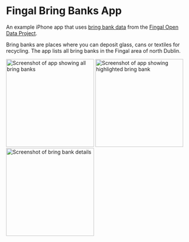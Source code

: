 Fingal Bring Banks App
======================

An example iPhone app that uses [bring bank data](http://data.fingal.ie/details.aspx?datasetID=364) from the [Fingal Open Data Project](http://data.fingal.ie/).

Bring banks are places where you can deposit glass, cans or textiles for recycling. The app lists all bring banks in the Fingal area of north Dublin.

<a href="http://www.flickr.com/photos/robmooney/5576473425/"><img src="http://farm6.static.flickr.com/5055/5576473425_4bd629fa5e.jpg" width="240" alt="Screenshot of app showing all bring banks"></a>&nbsp;<a href="http://www.flickr.com/photos/robmooney/5579919164/"><img src="http://farm6.static.flickr.com/5023/5579919164_10e29e1678.jpg" width="240" alt="Screenshot of app showing highlighted bring bank"></a>&nbsp;<img src="http://farm6.static.flickr.com/5054/5579333327_76a18e8a9a.jpg" width="240" alt="Screenshot of bring bank details"></a>


